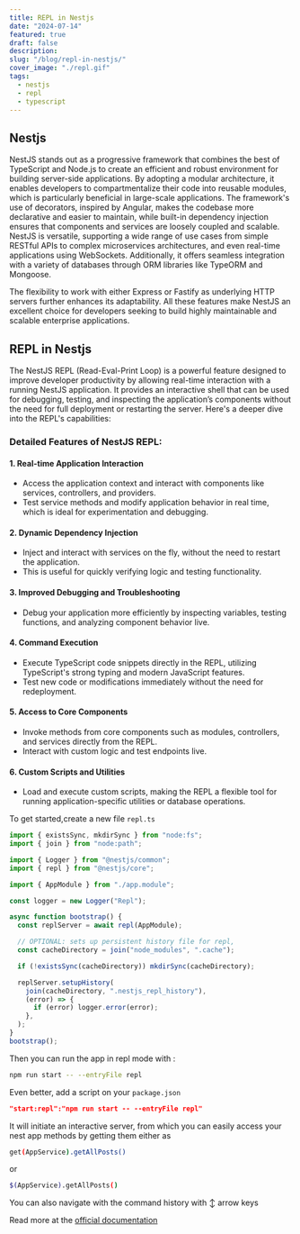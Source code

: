 ```yaml
---
title: REPL in Nestjs
date: "2024-07-14"
featured: true
draft: false
description:
slug: "/blog/repl-in-nestjs/"
cover_image: "./repl.gif"
tags:
  - nestjs
  - repl
  - typescript
---
```


## Nestjs

NestJS stands out as a progressive framework that combines the best of TypeScript and Node.js to create an efficient and robust environment for building server-side applications. By adopting a modular architecture, it enables developers to compartmentalize their code into reusable modules, which is particularly beneficial in large-scale applications. The framework's use of decorators, inspired by Angular, makes the codebase more declarative and easier to maintain, while built-in dependency injection ensures that components and services are loosely coupled and scalable. NestJS is versatile, supporting a wide range of use cases from simple RESTful APIs to complex microservices architectures, and even real-time applications using WebSockets. Additionally, it offers seamless integration with a variety of databases through ORM libraries like TypeORM and Mongoose.

The flexibility to work with either Express or Fastify as underlying HTTP servers further enhances its adaptability. All these features make NestJS an excellent choice for developers seeking to build highly maintainable and scalable enterprise applications.

## REPL in Nestjs

The NestJS REPL (Read-Eval-Print Loop) is a powerful feature designed to improve developer productivity by allowing real-time interaction with a running NestJS application. It provides an interactive shell that can be used for debugging, testing, and inspecting the application’s components without the need for full deployment or restarting the server. Here's a deeper dive into the REPL's capabilities:

### Detailed Features of NestJS REPL:

#### 1. Real-time Application Interaction

- Access the application context and interact with components like services, controllers, and providers.
- Test service methods and modify application behavior in real time, which is ideal for experimentation and debugging.

#### 2. Dynamic Dependency Injection

- Inject and interact with services on the fly, without the need to restart the application.
- This is useful for quickly verifying logic and testing functionality.

#### 3. Improved Debugging and Troubleshooting

- Debug your application more efficiently by inspecting variables, testing functions, and analyzing component behavior live.

#### 4. Command Execution

- Execute TypeScript code snippets directly in the REPL, utilizing TypeScript's strong typing and modern JavaScript features.
- Test new code or modifications immediately without the need for redeployment.

#### 5. Access to Core Components

- Invoke methods from core components such as modules, controllers, and services directly from the REPL.
- Interact with custom logic and test endpoints live.

#### 6. Custom Scripts and Utilities

- Load and execute custom scripts, making the REPL a flexible tool for running application-specific utilities or database operations.

To get started,create a new file `repl.ts`

```ts
import { existsSync, mkdirSync } from "node:fs";
import { join } from "node:path";

import { Logger } from "@nestjs/common";
import { repl } from "@nestjs/core";

import { AppModule } from "./app.module";

const logger = new Logger("Repl");

async function bootstrap() {
  const replServer = await repl(AppModule);

  // OPTIONAL: sets up persistent history file for repl,
  const cacheDirectory = join("node_modules", ".cache");

  if (!existsSync(cacheDirectory)) mkdirSync(cacheDirectory);

  replServer.setupHistory(
    join(cacheDirectory, ".nestjs_repl_history"),
    (error) => {
      if (error) logger.error(error);
    },
  );
}
bootstrap();
```

Then you can run the app in repl mode with :

```sh
npm run start -- --entryFile repl
```

Even better, add a script on your `package.json`

```json
"start:repl":"npm run start -- --entryFile repl"
```

It will initiate an interactive server, from which you can easily access your nest app methods by getting them either as

```sh
get(AppService).getAllPosts()
```

or

```sh
$(AppService).getAllPosts()
```

You can also navigate with the command history with ↕️ arrow keys

Read more at the [official documentation](https://docs.nestjs.com/recipes/repl)
